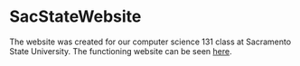 # SacStateWebsite

The website was created for our computer science 131 class at Sacramento State University. The functioning website can be seen <a href="https://commuteoptions.herokuapp.com/home">here</a>.
